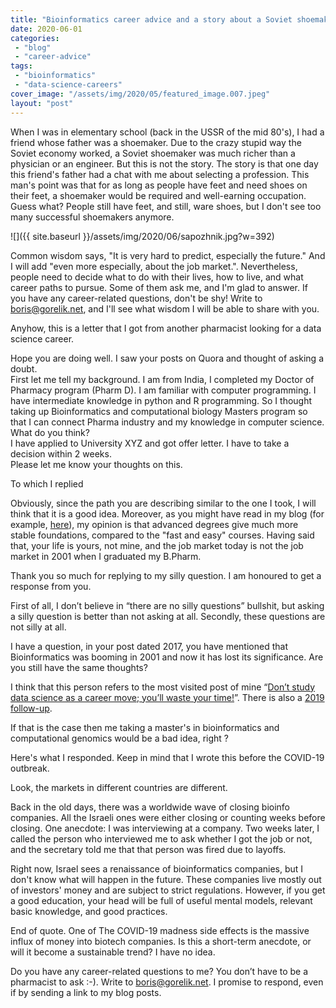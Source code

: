 ```yaml
---
title: "Bioinformatics career advice and a story about a Soviet shoemaker"
date: 2020-06-01
categories: 
 - "blog"
 - "career-advice"
tags: 
 - "bioinformatics"
 - "data-science-careers"
cover_image: "/assets/img/2020/05/featured_image.007.jpeg"
layout: "post"
---
```


When I was in elementary school (back in the USSR of the mid 80's), I had a friend whose father was a shoemaker. Due to the crazy stupid way the Soviet economy worked, a Soviet shoemaker was much richer than a physician or an engineer. But this is not the story. The story is that one day this friend's father had a chat with me about selecting a profession. This man's point was that for as long as people have feet and need shoes on their feet, a shoemaker would be required and well-earning occupation. Guess what? People still have feet, and still, ware shoes, but I don't see too many successful shoemakers anymore.

![]({{ site.baseurl }}/assets/img/2020/06/sapozhnik.jpg?w=392)

Common wisdom says, "It is very hard to predict, especially the future." And I will add "even more especially, about the job market.". Nevertheless, people need to decide what to do with their lives, how to live, and what career paths to pursue. Some of them ask me, and I'm glad to answer. If you have any career-related questions, don't be shy! Write to [boris@gorelik.net](mailto:boris@gorelik.net), and I'll see what wisdom I will be able to share with you.

Anyhow, this is a letter that I got from another pharmacist looking for a data science career.

Hope you are doing well. I saw your posts on Quora and thought of asking a doubt.  
First let me tell my background. I am from India, I completed my Doctor of Pharmacy program (Pharm D). I am familiar with computer programming. I have intermediate knowledge in python and R programming.  So I thought taking up Bioinformatics and computational biology Masters program so that I can connect Pharma industry and my knowledge in computer science.   
What do you think?   
I have applied to University XYZ and got offer letter. I have to take a decision within 2 weeks.  
Please let me know your thoughts on this.

To which I replied

Obviously, since the path you are describing similar to the one I took, I will think that it is a good idea. Moreover, as you might have read in my blog (for example, [here](https://gorelik.net/2019/03/07/the-data-science-umbrella-or-should-you-study-data-science-as-a-career-move-the-2019-edition/)), my opinion is that advanced degrees give much more stable foundations, compared to the "fast and easy" courses. Having said that, your life is yours, not mine, and the job market today is not the job market in 2001 when I graduated my B.Pharm.

Thank you so much for replying to my silly question. I am honoured to get a response from you.

First of all, I don’t believe in “there are no silly questions” bullshit, but asking a silly question is better than not asking at all. Secondly, these questions are not silly at all.

I have a question, in your post dated 2017, you have mentioned that Bioinformatics was booming in 2001 and now it has lost its significance. Are you still have the same thoughts?

I think that this person refers to the most visited post of mine “[Don’t study data science as a career move; you’ll waste your time!](https://gorelik.net/2017/05/29/dont-study-data-science/)”.  There is also a [2019 follow-up](https://gorelik.net/2019/03/07/the-data-science-umbrella-or-should-you-study-data-science-as-a-career-move-the-2019-edition/).

If that is the case then me taking a master's in bioinformatics and computational genomics would be a bad idea, right ?

Here's what I responded. Keep in mind that I wrote this before the COVID-19 outbreak.

Look, the markets in different countries are different.

Back in the old days, there was a worldwide wave of closing bioinfo companies. All the Israeli ones were either closing or counting weeks before closing. One anecdote: I was interviewing at a company. Two weeks later, I called the person who interviewed me to ask whether I got the job or not, and the secretary told me that that person was fired due to layoffs.

Right now, Israel sees a renaissance of bioinformatics companies, but I don't know what will happen in the future. These companies live mostly out of investors' money and are subject to strict regulations. However, if you get a good education, your head will be full of useful mental models, relevant basic knowledge, and good practices.

End of quote. One of The COVID-19 madness side effects is the massive influx of money into biotech companies. Is this a short-term anecdote, or will it become a sustainable trend? I have no idea.

Do you have any career-related questions to me? You don’t have to be a pharmacist to ask :-). Write to [boris@gorelik.net](mailto:boris@gorelik.net). I promise to respond, even if by sending a link to my blog posts.
